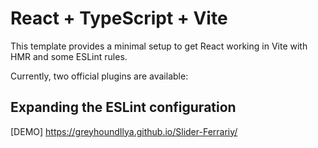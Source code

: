 # React + TypeScript + Vite

This template provides a minimal setup to get React working in Vite with HMR and some ESLint rules.

Currently, two official plugins are available:

## Expanding the ESLint configuration

[DEMO] https://greyhoundIlya.github.io/Slider-Ferrariy/

